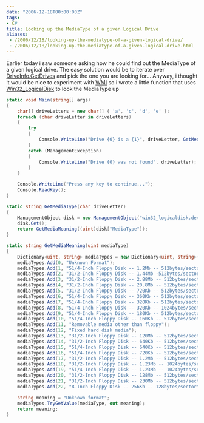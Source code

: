 ```yaml
---
date: "2006-12-18T00:00:00Z"
tags:
- C#
title: Looking up the MediaType of a given Logical Drive
aliases:
 - /2006/12/18/looking-up-the-mediatype-of-a-given-logical-drive/
 - /2006/12/18/looking-up-the-mediatype-of-a-given-logical-drive.html
---
```

Earlier today i saw someone asking how he could find out the MediaType of a given logical drive. The easy solution would be to iterate over [DriveInfo.GetDrives](http://msdn2.microsoft.com/en-us/library/system.io.driveinfo.getdrives.aspx) and pick the one you are looking for... Anyway, i thought it would be nice to experiment with [WMI](http://msdn.microsoft.com/library/default.asp?url=/library/en-us/wmisdk/wmi/wmi_start_page.asp) so i wrote a little function that uses [Win32_LogicalDisk](http://msdn.microsoft.com/library/default.asp?url=/library/en-us/wmisdk/wmi/Win32_LogicalDisk.asp) to look the MediaType up

```csharp
static void Main(string[] args)
{
	char[] driveLetters = new char[] { 'a', 'c', 'd', 'e' };
	foreach (char driveLetter in driveLetters)
	{
		try
		{
			Console.WriteLine("Drive {0} is a {1}", driveLetter, GetMediaType(driveLetter));
		}
		catch (ManagementException)
		{
			Console.WriteLine("Drive {0} was not found", driveLetter);
		}
	}

	Console.WriteLine("Press any key to continue...");
	Console.ReadKey();
}

static string GetMediaType(char driveLetter)
{
	ManagementObject disk = new ManagementObject("win32_logicaldisk.deviceid=\"" + driveLetter + ":\"");
	disk.Get();
	return GetMediaMeaning((uint)disk["MediaType"]);
}

static string GetMediaMeaning(uint mediaType)
{
	Dictionary<uint, string> mediaTypes = new Dictionary<uint, string>();
	mediaTypes.Add(0, "Unknown Format");
	mediaTypes.Add(1, "51/4-Inch Floppy Disk -- 1.2Mb -- 512bytes/sector");
	mediaTypes.Add(2, "31/2-Inch Floppy Disk -- 1.44Mb -512bytes/sector");
	mediaTypes.Add(3, "31/2-Inch Floppy Disk -- 2.88Mb -- 512bytes/sector");
	mediaTypes.Add(4, "31/2-Inch Floppy Disk -- 20.8Mb -- 512bytes/sector");
	mediaTypes.Add(5, "31/2-Inch Floppy Disk -- 720Kb -- 512bytes/sector");
	mediaTypes.Add(6, "51/4-Inch Floppy Disk -- 360Kb -- 512bytes/sector");
	mediaTypes.Add(7, "51/4-Inch Floppy Disk -- 320Kb -- 512bytes/sector");
	mediaTypes.Add(8, "51/4-Inch Floppy Disk -- 320Kb -- 1024bytes/sector");
	mediaTypes.Add(9, "51/4-Inch Floppy Disk -- 180Kb -- 512bytes/sector");
	mediaTypes.Add(10, "51/4-Inch Floppy Disk -- 160Kb -- 512bytes/sector");
	mediaTypes.Add(11, "Removable media other than floppy");
	mediaTypes.Add(12, "Fixed hard disk media");
	mediaTypes.Add(13, "31/2-Inch Floppy Disk -- 120Mb -- 512bytes/sector");
	mediaTypes.Add(14, "31/2-Inch Floppy Disk -- 640Kb -- 512bytes/sector");
	mediaTypes.Add(15, "51/4-Inch Floppy Disk -- 640Kb -- 512bytes/sector");
	mediaTypes.Add(16, "51/4-Inch Floppy Disk -- 720Kb -- 512bytes/sector");
	mediaTypes.Add(17, "31/2-Inch Floppy Disk -- 1.2Mb -- 512bytes/sector");
	mediaTypes.Add(18, "31/2-Inch Floppy Disk -- 1.23Mb -- 1024bytes/sector");
	mediaTypes.Add(19, "51/4-Inch Floppy Disk -- 1.23Mb -- 1024bytes/sector");
	mediaTypes.Add(20, "31/2-Inch Floppy Disk -- 128Mb -- 512bytes/sector");
	mediaTypes.Add(21, "31/2-Inch Floppy Disk -- 230Mb -- 512bytes/sector");
	mediaTypes.Add(22, "8-Inch Floppy Disk -- 256Kb -- 128bytes/sector");

	string meaning = "Unknown format";
	mediaTypes.TryGetValue(mediaType, out meaning);
	return meaning;
}
```

